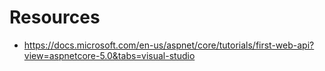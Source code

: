 # Resources
* https://docs.microsoft.com/en-us/aspnet/core/tutorials/first-web-api?view=aspnetcore-5.0&tabs=visual-studio